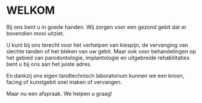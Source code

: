 WELKOM
========

Bij ons bent u in goede handen. Wij zorgen voor een gezond gebit dat er bovendien mooi uitziet. 

U kunt bij ons terecht voor het verhelpen van kiespijn, de vervanging van slechte tanden of het bleken van uw gebit. Maar ook voor behandelingen op het gebied van parodontologie, implantologie en uitgebreide rehabilitaties bent u bij ons aan het juiste adres.

En dankzij ons eigen tandtechnisch laboratorium kunnen we een kroon, facing of kunstgebit snel maken of vervangen.

Maar nu een afspraak. We helpen u graag!
